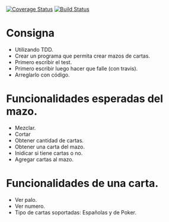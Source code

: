[![Coverage Status](https://coveralls.io/repos/github/joseivaldi/TDD2018/badge.svg?branch=master)](https://coveralls.io/github/joseivaldi/TDD2018?branch=master)
[![Build Status](https://travis-ci.org/joseivaldi/TDD2018.svg?branch=master)](https://travis-ci.org/joseivaldi/TDD2018)

# Consigna

- Utilizando TDD.
- Crear un programa que permita crear mazos de cartas.
- Primero escribir el test.
- Primero escribir luego hacer que falle (con travis).
- Arreglarlo con código.

# Funcionalidades esperadas del mazo.

- Mezclar.
- Cortar
- Obtener cantidad de cartas.
- Obtener una carta del mazo.
- Inidicar si tiene cartas o no.
- Agregar cartas al mazo.

# Funcionalidades de una carta.

- Ver palo.
- Ver numero.
- Tipo de cartas soportadas: Españolas y de Poker.
